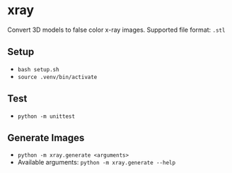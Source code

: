 # xray
Convert 3D models to false color x-ray images. Supported file format: `.stl`


## Setup
- `bash setup.sh`
- `source .venv/bin/activate`


## Test
- `python -m unittest`


## Generate Images
- `python -m xray.generate <arguments>`
- Available arguments: `python -m xray.generate --help`
